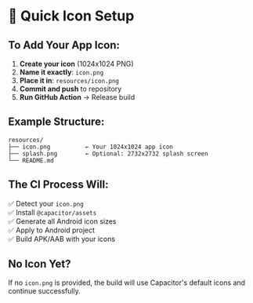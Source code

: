 # 🎯 Quick Icon Setup

## To Add Your App Icon:

1. **Create your icon** (1024x1024 PNG)
2. **Name it exactly**: `icon.png`
3. **Place it in**: `resources/icon.png`
4. **Commit and push** to repository
5. **Run GitHub Action** → Release build

## Example Structure:
```
resources/
├── icon.png          ← Your 1024x1024 app icon
├── splash.png        ← Optional: 2732x2732 splash screen
└── README.md
```

## The CI Process Will:
✅ Detect your `icon.png`  
✅ Install `@capacitor/assets`  
✅ Generate all Android icon sizes  
✅ Apply to Android project  
✅ Build APK/AAB with your icons  

## No Icon Yet?
If no `icon.png` is provided, the build will use Capacitor's default icons and continue successfully.